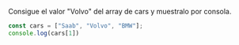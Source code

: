Consigue el valor "Volvo" del array de cars y muestralo por consola.

```js
const cars = ["Saab", "Volvo", "BMW"];
console.log(cars[1])
```